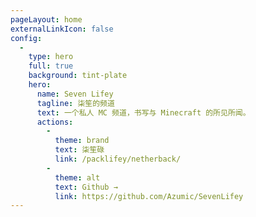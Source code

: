 ```yaml
---
pageLayout: home
externalLinkIcon: false
config:
  -
    type: hero
    full: true
    background: tint-plate
    hero:
      name: Seven Lifey
      tagline: 柒笙的频道
      text: 一个私人 MC 频道，书写与 Minecraft 的所见所闻。
      actions:
        -
          theme: brand
          text: 柒笙碌
          link: /packlifey/netherback/
        -
          theme: alt
          text: Github →
          link: https://github.com/Azumic/SevenLifey
---
```

